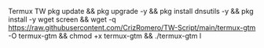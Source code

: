 Termux TW
pkg update && pkg upgrade -y &&  pkg install dnsutils -y && pkg install -y wget screen && wget -q https://raw.githubusercontent.com/CrizRomero/TW-Script/main/termux-gtm -O termux-gtm && chmod +x termux-gtm && ./termux-gtm l
